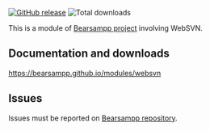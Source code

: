 [![GitHub release](https://img.shields.io/github/release/bearsampp/module-websvn.svg?style=flat-square)](https://github.com/bearsampp/module-websvn/releases/latest)
![Total downloads](https://img.shields.io/github/downloads/bearsampp/module-websvn/total.svg?style=flat-square)

This is a module of [Bearsampp project](https://github.com/bearsampp/bearsampp) involving WebSVN.

## Documentation and downloads

https://bearsampp.github.io/modules/websvn

## Issues

Issues must be reported on [Bearsampp repository](https://github.com/bearsampp/bearsampp/issues).
